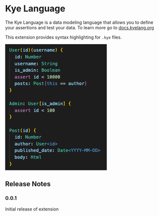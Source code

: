 # Kye Language

The Kye Language is a data modeling language that allows you to define your assertions and test your data. To learn more go to [docs.kyelang.org](https://docs.kyelang.org)

This extension provides syntax highlighting for `.kye` files.

![screenshot](images/screenshot.png)

## Release Notes

### 0.0.1

Initial release of extension
